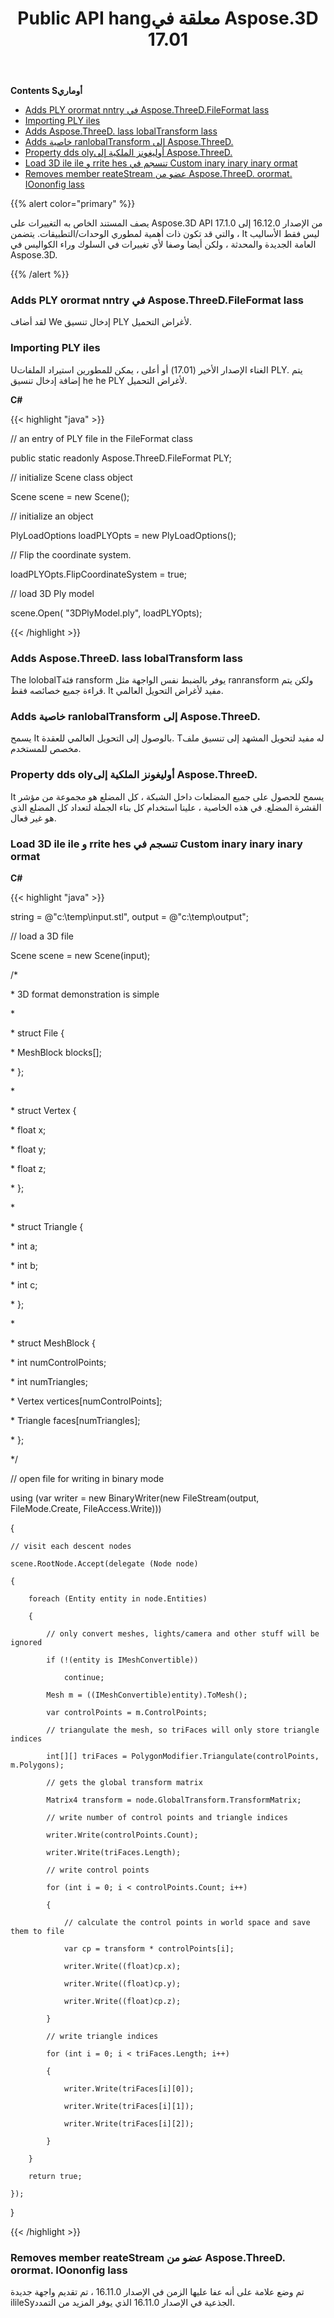 ﻿---
title: Public API hangمعلقة في Aspose.3D 17.01
type: docs
weight: 20
url: /ar/net/public-api-changes-in-aspose-3d-17-01/
---
**Contents Sأوماري**

- [Adds PLY orormat nntry في Aspose.ThreeD.FileFormat lass](#PublicAPIChangesinAspose.3D17.01-AddsPLYFormatEntryintheAspose.ThreeD.FileFormatClass)
- [Importing PLY iles](#PublicAPIChangesinAspose.3D17.01-ImportingPLYFiles)
- [Adds Aspose.ThreeD. lass lobalTransform lass](#PublicAPIChangesinAspose.3D17.01-AddsAspose.ThreeD.GlobalTransformClass)
- [Adds خاصية ranlobalTransform إلى Aspose.ThreeD.](#PublicAPIChangesinAspose.3D17.01-AddsaGlobalTransformpropertytoAspose.ThreeD.NodeClass)
- [Property dds olyأوليغونز الملكية إلى Aspose.ThreeD.](#PublicAPIChangesinAspose.3D17.01-AddsPolygonspropertytoAspose.ThreeD.Entities.MeshClass)
- [Load 3D ile ile و rrite hes تنسجم في Custom inary inary inary ormat](#PublicAPIChangesinAspose.3D17.01-Load3DFileandWriteMeshesinCustomBinaryFormat)
- [Removes member reateStream عضو من Aspose.ThreeD. orormat. IOononfig lass](#PublicAPIChangesinAspose.3D17.01-RemovesCreateStreammemberfromAspose.ThreeD.Formats.IOConfigClass)

{{% alert color="primary" %}} 

يصف المستند الخاص به التغييرات على Aspose.3D API من الإصدار 16.12.0 إلى 17.1.0 ، والتي قد تكون ذات أهمية لمطوري الوحدات/التطبيقات. يتضمن It ليس فقط الأساليب العامة الجديدة والمحدثة ، ولكن أيضا وصفا لأي تغييرات في السلوك وراء الكواليس في Aspose.3D.

{{% /alert %}} 
### **Adds PLY orormat nntry في Aspose.ThreeD.FileFormat lass**
لقد أضاف We إدخال تنسيق PLY لأغراض التحميل.
### **Importing PLY iles**
Uالغناء الإصدار الأخير (17.01) أو أعلى ، يمكن للمطورين استيراد الملفات PLY. يتم إضافة إدخال تنسيق he he PLY لأغراض التحميل.

**C#**

{{< highlight "java" >}}

 // an entry of PLY file in the FileFormat class

public static readonly Aspose.ThreeD.FileFormat PLY;

// initialize Scene class object

Scene scene = new Scene();

// initialize an object

PlyLoadOptions loadPLYOpts = new PlyLoadOptions();

// Flip the coordinate system.

loadPLYOpts.FlipCoordinateSystem = true;

// load 3D Ply model

scene.Open( "3DPlyModel.ply", loadPLYOpts);

{{< /highlight >}}
### **Adds Aspose.ThreeD. lass lobalTransform lass**
The lolobalTفئة ransform يوفر بالضبط نفس الواجهة مثل ranransform ولكن يتم قراءة جميع خصائصه فقط. It مفيد لأغراض التحويل العالمي.
### **Adds خاصية ranlobalTransform إلى Aspose.ThreeD.**
يسمح It بالوصول إلى التحويل العالمي للعقدة. Tله مفيد لتحويل المشهد إلى تنسيق ملف مخصص للمستخدم.
### **Property dds olyأوليغونز الملكية إلى Aspose.ThreeD.**
It يسمح للحصول على جميع المضلعات داخل الشبكة ، كل المضلع هو مجموعة من مؤشر القشرة المضلع. في هذه الخاصية ، علينا استخدام كل بناء الجملة لتعداد كل المضلع الذي هو غير فعال.
### **Load 3D ile ile و rrite hes تنسجم في Custom inary inary inary ormat**
**C#**

{{< highlight "java" >}}

 string = @"c:\temp\input.stl", output = @"c:\temp\output";

// load a 3D file

Scene scene = new Scene(input);

/*

\* 3D format demonstration is simple

\* 

\* struct File {

\*   MeshBlock blocks[];

\* };

\*

\* struct Vertex {

\*   float x;

\*   float y;

\*   float z;

\* };

\* 

\* struct Triangle {

\*   int a;

\*   int b;

\*   int c;

\* };

\* 

\* struct MeshBlock {

\*   int numControlPoints;

\*   int numTriangles;

\*   Vertex vertices[numControlPoints];

\*   Triangle faces[numTriangles];

\* };

*/

// open file for writing in binary mode

using (var writer = new BinaryWriter(new FileStream(output, FileMode.Create, FileAccess.Write)))

{

    // visit each descent nodes

    scene.RootNode.Accept(delegate (Node node)

    {

        foreach (Entity entity in node.Entities)

        {

            // only convert meshes, lights/camera and other stuff will be ignored

            if (!(entity is IMeshConvertible))

                continue;

            Mesh m = ((IMeshConvertible)entity).ToMesh();

            var controlPoints = m.ControlPoints;

            // triangulate the mesh, so triFaces will only store triangle indices

            int[][] triFaces = PolygonModifier.Triangulate(controlPoints, m.Polygons);

            // gets the global transform matrix

            Matrix4 transform = node.GlobalTransform.TransformMatrix;

            // write number of control points and triangle indices

            writer.Write(controlPoints.Count);

            writer.Write(triFaces.Length);

            // write control points

            for (int i = 0; i < controlPoints.Count; i++)

            {

                // calculate the control points in world space and save them to file

                var cp = transform * controlPoints[i];

                writer.Write((float)cp.x);

                writer.Write((float)cp.y);

                writer.Write((float)cp.z);

            }

            // write triangle indices

            for (int i = 0; i < triFaces.Length; i++)

            {

                writer.Write(triFaces[i][0]);

                writer.Write(triFaces[i][1]);

                writer.Write(triFaces[i][2]);

            }

        }

        return true;

    });

}

{{< /highlight >}}
### **Removes member reateStream عضو من Aspose.ThreeD. orormat. IOononfig lass**
تم وضع علامة على أنه عفا عليها الزمن في الإصدار 16.11.0 ، تم تقديم واجهة جديدة ilileSyالجذعية في الإصدار 16.11.0 الذي يوفر المزيد من التمدد.

